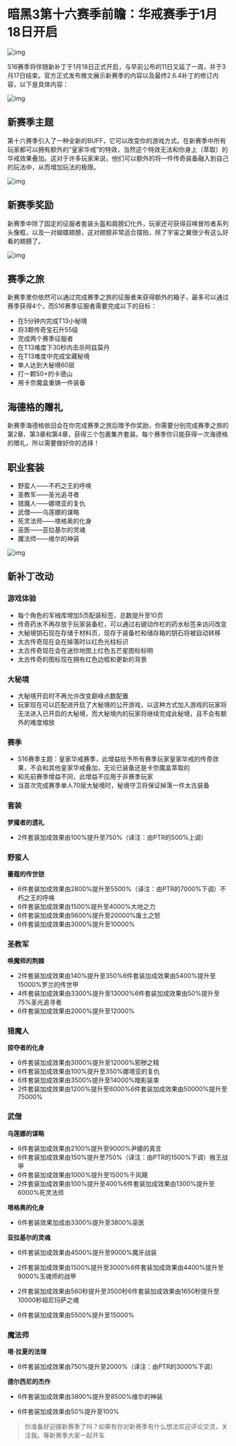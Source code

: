 # 暗黑3第十六赛季前瞻：华戒赛季于1月18日开启

![img](assets/u=3793277042,255384923&fm=173&app=49&f=JPEG.jpg)

S16赛季将伴随新补丁于1月18日正式开启，与早前公布的11日又延了一周，并于3月17日结束。官方正式发布推文展示新赛季的内容以及最终2.6.4补丁的修订内容，以下是具体内容：

![img](assets/u=1667621669,1203070865&fm=173&app=49&f=JPEG.jpg)

## 新赛季主题

第十六赛季引入了一种全新的BUFF，它可以改变你的游戏方式。在新赛季中所有玩家都可以拥有额外的“皇家华戒”的特效，当然这个特效无法和你身上（萃取）的华戒效果叠加。这对于许多玩家来说，他们可以额外的将一件传奇装备融入到自己的玩法中，从而增加玩法的极限。

![img](assets/u=1631855958,4070289910&fm=173&app=49&f=JPEG.jpg)

## 新赛季奖励

新赛季中除了固定的征服者套装头盔和肩膀幻化外，玩家还可获得召唤冒险者系列头像框，以及一对蝴蝶翅膀，这对翅膀非常适合摆拍，除了宇宙之翼很少有这么好看的翅膀了。

![img](assets/u=932258343,1664140782&fm=173&app=49&f=JPEG.jpg)

## 赛季之旅

新赛季里你依然可以通过完成赛季之旅的征服者来获得额外的箱子，最多可以通过赛季获得4个，而S16赛季征服者需要完成以下的目标：

* 在5分钟内完成T13小秘境
* 将3颗传奇宝石升55级
* 完成两个赛季征服者
* 在T13难度下30秒内击杀阿兹莫丹
* 在T13难度中完成宝藏秘境
* 单人达到大秘境60层
* 打一颗50+的卡德山
* 用卡奈魔盒重铸一件装备

## 海德格的赠礼

新赛季海德格依旧会在你完成赛季之旅后赠予你奖励，你需要分别完成赛季之旅的第2章、第3章和第4章，获得三个包裹集齐套装。每个赛季你只能获得一次海德格的赠礼，所以需要做好你的选择！

## 职业套装

* 野蛮人——不朽之王的呼唤
* 圣教军——圣光追寻者
* 猎魔人——娜塔亚的复仇
* 武僧——乌莲娜的谋略
* 死灵法师——塔格奥的化身
* 巫医——亚拉基尔的灵魂
* 魔法师——维尔的神装

![img](assets/u=1066675058,1636829871&fm=173&app=49&f=JPEG.jpg)

## 新补丁改动

### 游戏体验

* 每个角色的军械库增加5页配装标签，总数提升至10页
* 传奇药水不再存放于玩家装备栏，可以通过右键动作栏的药水标签来访问改变
* 大秘境钥石现在存储于材料页，现存于装备栏和储存箱的钥石将被自动转移
* 太古传奇现在会在掉落时以红色光柱标识
* 太古传奇现在会在迷你地图上红色五芒星图标标明
* 太古传奇的图标现在拥有红色边框和更新的背景

### 大秘境

* 大秘境开启时不再允许改变巅峰点数配置
* 玩家现在可以匹配进开启了大秘境的公开游戏，以这种方式加入游戏的玩家将无法进入已开启的大秘境，而大秘境内的玩家将继续完成此秘境，且不会有额外的难度缩放

### 赛季

* S16赛季主题：皇家华戒赛季，此增益给予所有赛季玩家皇家华戒的传奇效果，不会和其他皇家华戒叠加，无论已装备还是卡奈魔盒萃取的
* 和先前赛季增益不同，此增益不应用于非赛季玩家
* 当首次完成赛季单人70层大秘境时，秘境守卫将保证掉落一件太古装备

### 套装

**梦魇者的遗礼**

* 2件套装加成效果由100%提升至750%（译注：由PTR的500%上调）

### 野蛮人

**蕾蔻的传世铠**

* 6件套装加成效果由2800%提升至5500%（译注：由PTR的7000%下调）不朽之王的呼唤
* 6件套装加成效果由1500%提升至4000%大地之力
* 6件套装加成效果由5600%提升至20000%废土之怒
* 6件套装加成效果由3000%提升至10000%

### 圣教军

**唤魔师的荆棘**

* 2件套装加成效果由140%提升至350%6件套装加成效果由5400%提升至15000%罗兰的传世甲
* 4件套装加成效果由3300%提升至13000%6件套装加成效果由50%提升至75%圣光追寻者
* 6件套装加成效果由2000%提升至12000%

### 猎魔人

**掠夺者的化身**

* 6件套装加成效果由3000%提升至12000%邪秽之精
* 6件套装加成效果由100%提升至350%娜塔亚的复仇
* 6件套装加成效果由3500%提升至14000%暗影装束
* 2件套装加成效果由1200%提升至6000%6件套装加成效果由50000%提升至75000%

### 武僧

**乌莲娜的谋略**

* 6件套装加成效果由2100%提升至9000%尹娜的真言
* 6件套装加成效果由150%提升至750%（译注：由PTR的1500%下调）猴王战甲
* 6件套装加成效果由1000%提升至1500%千风飓
* 2件套装加成效果由100%提升至400%6件套装加成效果由1300%提升至6000%死灵法师

**塔格奥的化身**

* 6件套装效果加成由3300%提升至3800%巫医

**亚拉基尔的灵魂**

* 6件套装加成效果由4500%提升至9000%魔牙战装

* 2件套装加成效果由1500%提升至3000%6件套装加成效果由4400%提升至9000%玉魂师的战甲
* 2件套装加成效果由560秒提升至3500秒6件套装加成效果由1650秒提升至10000秒祖尼玛萨之魂
* 6件套装加成效果由5500%提升至15000%

### 魔法师

**塔·拉夏的法理**

* 6件套装加成效果由750%提升至2000%（译注：由PTR的3000%下调）

**德尔西尼的杰作**

* 6件套装加成效果由3800%提升至8500%维尔的神装

* 6件套装加成效果由50%提升至100%



> 你准备好迎接新赛季了吗？如果有你对新赛季有什么想法欢迎评论交流，关注我。等新赛季大家一起开车